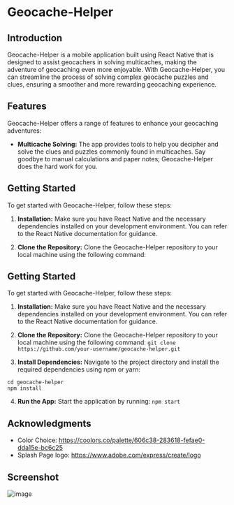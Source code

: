 # Geocache-Helper

## Introduction
Geocache-Helper is a mobile application built using React Native that is designed to assist geocachers in solving multicaches, making the adventure of geocaching even more enjoyable. With Geocache-Helper, you can streamline the process of solving complex geocache puzzles and clues, ensuring a smoother and more rewarding geocaching experience.

## Features
Geocache-Helper offers a range of features to enhance your geocaching adventures:

- **Multicache Solving:** The app provides tools to help you decipher and solve the clues and puzzles commonly found in multicaches. Say goodbye to manual calculations and paper notes; Geocache-Helper does the hard work for you.

## Getting Started
To get started with Geocache-Helper, follow these steps:

1. **Installation:** Make sure you have React Native and the necessary dependencies installed on your development environment. You can refer to the React Native documentation for guidance.

2. **Clone the Repository:** Clone the Geocache-Helper repository to your local machine using the following command:

## Getting Started
To get started with Geocache-Helper, follow these steps:

1. **Installation:** Make sure you have React Native and the necessary dependencies installed on your development environment. You can refer to the React Native documentation for guidance.

2. **Clone the Repository:** Clone the Geocache-Helper repository to your local machine using the following command:
`git clone https://github.com/your-username/geocache-helper.git`

3. **Install Dependencies:** Navigate to the project directory and install the required dependencies using npm or yarn:
```
cd geocache-helper
npm install
```
4. **Run the App:** Start the application by running:
`npm start`

## Acknowledgments
- Color Choice: https://coolors.co/palette/606c38-283618-fefae0-dda15e-bc6c25
- Splash Page logo: https://www.adobe.com/express/create/logo

## Screenshot
![image](https://github.com/Gayoon1234/Geocache-Helper/assets/67247345/dc1e2f87-ab4e-4a49-ae02-59a535fc2405)

